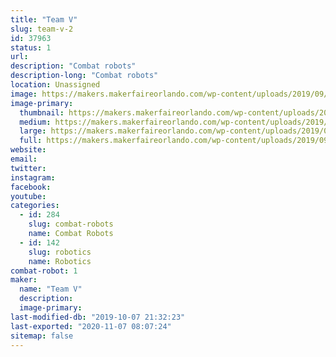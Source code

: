 ```yaml
---
title: "Team V"
slug: team-v-2
id: 37963
status: 1
url: 
description: "Combat robots"
description-long: "Combat robots"
location: Unassigned
image: https://makers.makerfaireorlando.com/wp-content/uploads/2019/09/9F135227-60BB-44D5-AFA3-BD4031460030-1024x473.png
image-primary:
  thumbnail: https://makers.makerfaireorlando.com/wp-content/uploads/2019/09/9F135227-60BB-44D5-AFA3-BD4031460030-150x150.png
  medium: https://makers.makerfaireorlando.com/wp-content/uploads/2019/09/9F135227-60BB-44D5-AFA3-BD4031460030-300x139.png
  large: https://makers.makerfaireorlando.com/wp-content/uploads/2019/09/9F135227-60BB-44D5-AFA3-BD4031460030-1024x473.png
  full: https://makers.makerfaireorlando.com/wp-content/uploads/2019/09/9F135227-60BB-44D5-AFA3-BD4031460030.png
website: 
email: 
twitter: 
instagram: 
facebook: 
youtube: 
categories:
  - id: 284
    slug: combat-robots
    name: Combat Robots
  - id: 142
    slug: robotics
    name: Robotics
combat-robot: 1
maker:
  name: "Team V"
  description:
  image-primary: 
last-modified-db: "2019-10-07 21:32:23"
last-exported: "2020-11-07 08:07:24"
sitemap: false
---
```

